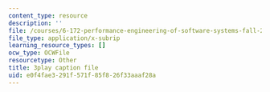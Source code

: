 ```yaml
---
content_type: resource
description: ''
file: /courses/6-172-performance-engineering-of-software-systems-fall-2018/e0f4fae3291f571f85f826f33aaaf28a_LvX3g45ynu8.srt
file_type: application/x-subrip
learning_resource_types: []
ocw_type: OCWFile
resourcetype: Other
title: 3play caption file
uid: e0f4fae3-291f-571f-85f8-26f33aaaf28a
---
```

